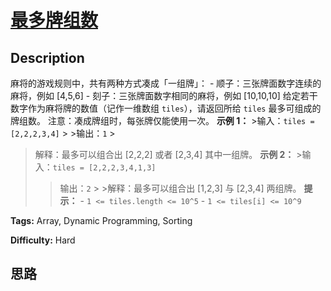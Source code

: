 # [最多牌组数][title]

## Description

麻将的游戏规则中，共有两种方式凑成「一组牌」： \- 顺子：三张牌面数字连续的麻将，例如 [4,5,6] \- 刻子：三张牌面数字相同的麻将，例如
[10,10,10] 给定若干数字作为麻将牌的数值（记作一维数组 `tiles`），请返回所给 `tiles` 最多可组成的牌组数。
注意：凑成牌组时，每张牌仅能使用一次。 **示例 1：** >输入：`tiles = [2,2,2,3,4]` > >输出：`1` >
>解释：最多可以组合出 [2,2,2] 或者 [2,3,4] 其中一组牌。 **示例 2：** >输入：`tiles = [2,2,2,3,4,1,3]`
> >输出：`2` > >解释：最多可以组合出 [1,2,3] 与 [2,3,4] 两组牌。 **提示：** \- `1 <= tiles.length
<= 10^5` \- `1 <= tiles[i] <= 10^9`


**Tags:** Array, Dynamic Programming, Sorting

**Difficulty:** Hard

## 思路

[title]: https://leetcode-cn.com/problems/Up5XYM
